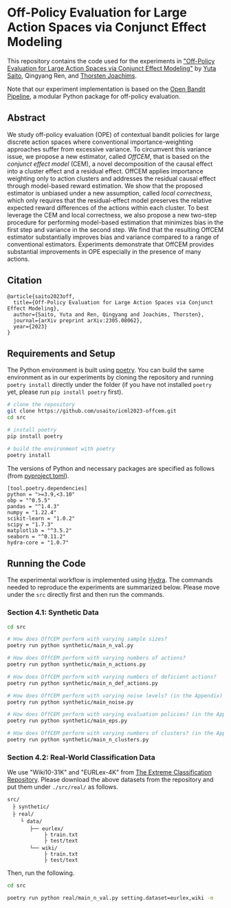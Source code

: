 # Off-Policy Evaluation for Large Action Spaces via Conjunct Effect Modeling

This repository contains the code used for the experiments in ["Off-Policy Evaluation for Large Action Spaces via Conjunct Effect Modeling"](https://arxiv.org/abs/2305.08062) by [Yuta Saito](https://usait0.com/en/), Qingyang Ren, and [Thorsten Joachims](https://www.cs.cornell.edu/people/tj/).

Note that our experiment implementation is based on the [Open Bandit Pipeline](https://github.com/st-tech/zr-obp), a modular Python package for off-policy evaluation.

## Abstract
We study off-policy evaluation (OPE) of contextual bandit policies for large discrete action spaces where conventional importance-weighting approaches suffer from excessive variance. To circumvent this variance issue, we propose a new estimator, called *OffCEM*, that is based on the *conjunct effect model* (CEM), a novel decomposition of the causal effect into a cluster effect and a residual effect. OffCEM applies importance weighting only to action clusters and addresses the residual causal effect through model-based reward estimation. We show that the proposed estimator is unbiased under a new assumption, called *local correctness*, which only requires that the residual-effect model preserves the relative expected reward differences of the actions within each cluster. To best leverage the CEM and local correctness, we also propose a new two-step procedure for performing model-based estimation that minimizes bias in the first step and variance in the second step. We find that the resulting OffCEM estimator substantially improves bias and variance compared to a range of conventional estimators. Experiments demonstrate that OffCEM provides substantial improvements in OPE especially in the presence of many actions.

## Citation

```
@article{saito2023off,
  title={Off-Policy Evaluation for Large Action Spaces via Conjunct Effect Modeling},
  author={Saito, Yuta and Ren, Qingyang and Joachims, Thorsten},
  journal={arXiv preprint arXiv:2305.08062},
  year={2023}
}
```

## Requirements and Setup

The Python environment is built using [poetry](https://github.com/python-poetry/poetry). You can build the same environment as in our experiments by cloning the repository and running `poetry install` directly under the folder (if you have not installed `poetry` yet, please run `pip install poetry` first).

```bash
# clone the repository
git clone https://github.com/usaito/icml2023-offcem.git
cd src

# install poetry
pip install poetry

# build the environment with poetry
poetry install
```

The versions of Python and necessary packages are specified as follows (from [pyproject.toml](./pyproject.toml)).

```
[tool.poetry.dependencies]
python = ">=3.9,<3.10"
obp = "^0.5.5"
pandas = "^1.4.3"
numpy = "1.22.4"
scikit-learn = "1.0.2"
scipy = "1.7.3"
matplotlib = "^3.5.2"
seaborn = "^0.11.2"
hydra-core = "1.0.7"
```

## Running the Code

The experimental workflow is implemented using [Hydra](https://github.com/facebookresearch/hydra). The commands needed to reproduce the experiments are summarized below. Please move under the `src` directly first and then run the commands.

### Section 4.1: Synthetic Data

```bash
cd src

# How does OffCEM perform with varying sample sizes?
poetry run python synthetic/main_n_val.py

# How does OffCEM perform with varying numbers of actions?
poetry run python synthetic/main_n_actions.py

# How does OffCEM perform with varying numbers of deficient actions?
poetry run python synthetic/main_n_def_actions.py

# How does OffCEM perform with varying noise levels? (in the Appendix)
poetry run python synthetic/main_noise.py

# How does OffCEM perform with varying evaluation policies? (in the Appendix)
poetry run python synthetic/main_eps.py

# How does OffCEM perform with varying numbers of clusters? (in the Appendix)
poetry run python synthetic/main_n_clusters.py
```

### Section 4.2: Real-World Classification Data

We use "Wiki10-31K" and "EURLex-4K" from [The Extreme Classification Repository](http://manikvarma.org/downloads/XC/XMLRepository.html). Please download the above datasets from the repository and put them under `./src/real/` as follows.

```
src/
　├ synthetic/
　├ real/
　 　└ data/
　 　   ├── eurlex/
            ├ train.txt
            ├ test/text
　 　   └── wiki/
            ├ train.txt
            ├ test/text
```

Then, run the following.

```bash
cd src

poetry run python real/main_n_val.py setting.dataset=eurlex,wiki -m
```
